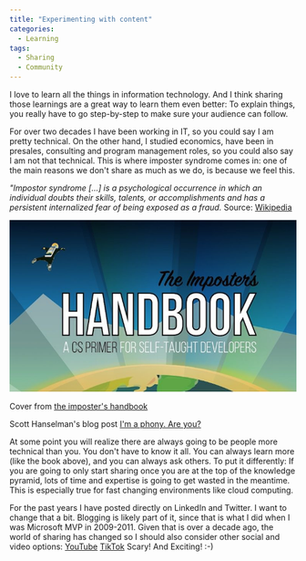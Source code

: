 ```yaml
---
title: "Experimenting with content"
categories:
  - Learning
tags:
  - Sharing
  - Community
---
```


I love to learn all the things in information technology. And I think sharing those learnings are a great way to learn them even better: To explain things, you really have to go step-by-step to make sure your audience can follow.

For over two decades I have been working in IT, so you could say I am pretty technical. On the other hand, I studied economics, have been in presales, consulting and program management roles, so you could also say I am not that technical. This is where imposter syndrome comes in: one of the main reasons we don't share as much as we do, is because we feel this.

*"Impostor syndrome [...] is a psychological occurrence in which an individual doubts their skills, talents, or accomplishments and has a persistent internalized fear of being exposed as a fraud.*
Source: [Wikipedia](https://en.wikipedia.org/wiki/Impostor_syndrome)

![Imposter handbook](../assets/images/2022-07-22-experimenting-with-content.jpg)

Cover from [the imposter's handbook](https://bigmachine.io/products/the-imposters-handbook/)

Scott Hanselman's blog post [I'm a phony. Are you?](https://www.hanselman.com/blog/im-a-phony-are-you)

At some point you will realize there are always going to be people more technical than you. You don't have to know it all. You can always learn more (like the book above), and you can always ask others. To put it differently: If you are going to only start sharing once you are at the top of the knowledge pyramid, lots of time and expertise is going to get wasted in the meantime. This is especially true for fast changing environments like cloud computing.

For the past years I have posted directly on LinkedIn and Twitter. I want to change that a bit. Blogging is likely part of it, since that is what I did when I was Microsoft MVP in 2009-2011. Given that is over a decade ago, the world of sharing has changed so I should also consider other social and video options: [YouTube](https://www.youtube.com/@pdebruin) [TikTok](https://www.tiktok.com/@pieter_de_bruin) Scary! And Exciting! :-)
